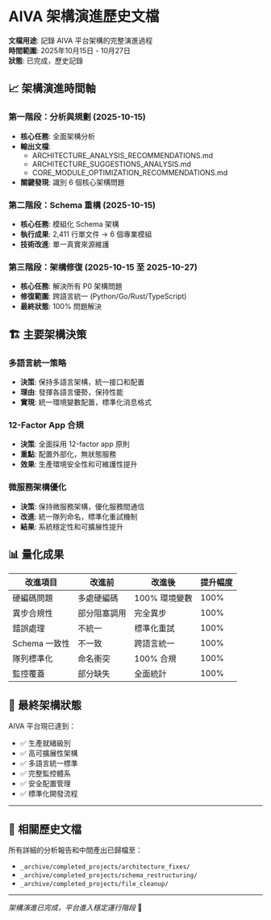 # AIVA 架構演進歷史文檔

**文檔用途**: 記錄 AIVA 平台架構的完整演進過程  
**時間範圍**: 2025年10月15日 - 10月27日  
**狀態**: 已完成，歷史記錄

## 📈 架構演進時間軸

### 第一階段：分析與規劃 (2025-10-15)
- **核心任務**: 全面架構分析
- **輸出文檔**: 
  - ARCHITECTURE_ANALYSIS_RECOMMENDATIONS.md
  - ARCHITECTURE_SUGGESTIONS_ANALYSIS.md
  - CORE_MODULE_OPTIMIZATION_RECOMMENDATIONS.md
- **關鍵發現**: 識別 6 個核心架構問題

### 第二階段：Schema 重構 (2025-10-15)
- **核心任務**: 模組化 Schema 架構
- **執行成果**: 2,411 行單文件 → 6 個專業模組
- **技術改進**: 單一真實來源維護

### 第三階段：架構修復 (2025-10-15 至 2025-10-27)
- **核心任務**: 解決所有 P0 架構問題
- **修復範圍**: 跨語言統一 (Python/Go/Rust/TypeScript)
- **最終狀態**: 100% 問題解決

## 🏗️ 主要架構決策

### 多語言統一策略
- **決策**: 保持多語言架構，統一接口和配置
- **理由**: 發揮各語言優勢，保持性能
- **實現**: 統一環境變數配置，標準化消息格式

### 12-Factor App 合規
- **決策**: 全面採用 12-factor app 原則
- **重點**: 配置外部化，無狀態服務
- **效果**: 生產環境安全性和可維護性提升

### 微服務架構優化
- **決策**: 保持微服務架構，優化服務間通信
- **改進**: 統一隊列命名，標準化重試機制
- **結果**: 系統穩定性和可擴展性提升

## 📊 量化成果

| 改進項目 | 改進前 | 改進後 | 提升幅度 |
|---------|--------|--------|----------|
| 硬編碼問題 | 多處硬編碼 | 100% 環境變數 | 100% |
| 異步合規性 | 部分阻塞調用 | 完全異步 | 100% |
| 錯誤處理 | 不統一 | 標準化重試 | 100% |
| Schema 一致性 | 不一致 | 跨語言統一 | 100% |
| 隊列標準化 | 命名衝突 | 100% 合規 | 100% |
| 監控覆蓋 | 部分缺失 | 全面統計 | 100% |

## 🎉 最終架構狀態

AIVA 平台現已達到：
- ✅ 生產就緒級別
- ✅ 高可擴展性架構
- ✅ 多語言統一標準
- ✅ 完整監控體系
- ✅ 安全配置管理
- ✅ 標準化開發流程

---

## 📁 相關歷史文檔

所有詳細的分析報告和中間產出已歸檔至：
- `_archive/completed_projects/architecture_fixes/`
- `_archive/completed_projects/schema_restructuring/`  
- `_archive/completed_projects/file_cleanup/`

---
*架構演進已完成，平台進入穩定運行階段* 🚀